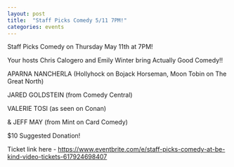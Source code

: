 ```yaml
---
layout: post
title:  "Staff Picks Comedy 5/11 7PM!"
categories: events
---
```

Staff Picks Comedy on Thursday May 11th at 7PM! 

Your hosts Chris Calogero and Emily Winter bring Actually Good Comedy!!

APARNA NANCHERLA (Hollyhock on Bojack Horseman, Moon Tobin on The Great North)

JARED GOLDSTEIN (from Comedy Central)

VALERIE TOSI (as seen on Conan)

& JEFF MAY (from Mint on Card Comedy)

$10 Suggested Donation!

Ticket link here - https://www.eventbrite.com/e/staff-picks-comedy-at-be-kind-video-tickets-617924698407
